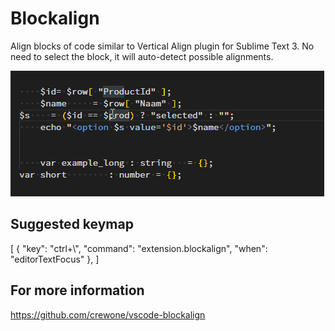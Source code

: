 # Blockalign 

Align blocks of code similar to Vertical Align plugin for Sublime Text 3.
No need to select the block, it will auto-detect possible alignments. 

![Example](https://github.com/crewone/vscode-blockalign/raw/master/media/example.gif "Example")

## Suggested keymap

[
   { "key": "ctrl+\\",           "command": "extension.blockalign",
                                 "when": "editorTextFocus" },
]

## For more information

https://github.com/crewone/vscode-blockalign
